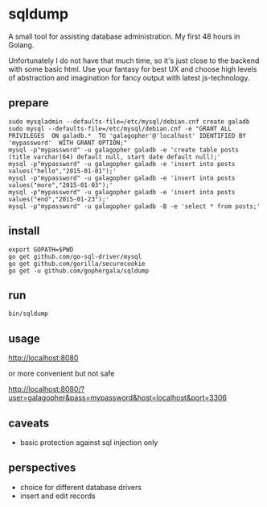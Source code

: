 # sqldump

A small tool for assisting database administration. My first 48 hours in Golang.

Unfortunately I do not have that much time, so it's just close to the backend with some basic html. 
Use your fantasy for best UX and choose high levels of abstraction and imagination for fancy output with latest js-technology. 

## prepare

    sudo mysqladmin --defaults-file=/etc/mysql/debian.cnf create galadb
    sudo mysql --defaults-file=/etc/mysql/debian.cnf -e "GRANT ALL PRIVILEGES  ON galadb.*  TO 'galagopher'@'localhost' IDENTIFIED BY 'mypassword'  WITH GRANT OPTION;"
    mysql -p"mypassword" -u galagopher galadb -e 'create table posts (title varchar(64) default null, start date default null);'
    mysql -p"mypassword" -u galagopher galadb -e 'insert into posts values("hello","2015-01-01");'
    mysql -p"mypassword" -u galagopher galadb -e 'insert into posts values("more","2015-01-03");'
    mysql -p"mypassword" -u galagopher galadb -e 'insert into posts values("end","2015-01-23");'
    mysql -p"mypassword" -u galagopher galadb -B -e 'select * from posts;'

## install

    export GOPATH=$PWD
    go get github.com/go-sql-driver/mysql
    go get github.com/gorilla/securecookie
    go get -u github.com/gophergala/sqldump

## run

    bin/sqldump


## usage

[http://localhost:8080](http://localhost:8080)

or more convenient but not safe

[http://localhost:8080/?user=galagopher&pass=mypassword&host=localhost&port=3306](http://localhost:8080/?user=galagopher&pass=mypassword&host=localhost&port=3306)


## caveats

- basic protection against sql injection only

## perspectives

- choice for different database drivers
- insert and edit records


